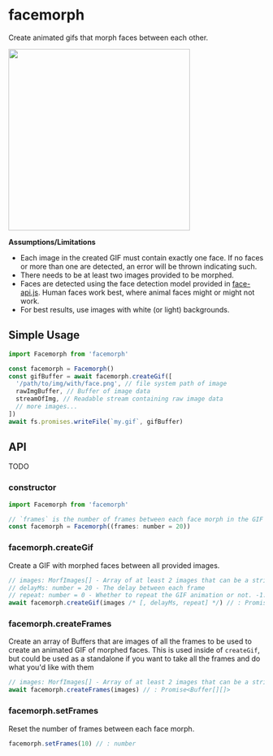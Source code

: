 # facemorph

Create animated gifs that morph faces between each other.

<img src="https://user-images.githubusercontent.com/13718950/95856421-fc237580-0d27-11eb-9e0c-12330660ccf5.gif" width="357">

**Assumptions/Limitations**

- Each image in the created GIF must contain exactly one face. If no faces or more than one are detected, an error will be thrown indicating such.
- There needs to be at least two images provided to be morphed.
- Faces are detected using the face detection model provided in [face-api.js](https://github.com/justadudewhohacks/face-api.js/). Human faces work best, where animal faces might or might not work.
- For best results, use images with white (or light) backgrounds.

## Simple Usage

```js
import Facemorph from 'facemorph'

const facemorph = Facemorph()
const gifBuffer = await facemorph.createGif([
  '/path/to/img/with/face.png', // file system path of image
  rawImgBuffer, // Buffer of image data
  streamOfImg, // Readable stream containing raw image data
  // more images...
])
await fs.promises.writeFile(`my.gif`, gifBuffer)
```

## API

TODO

### constructor

```js
import Facemorph from 'facemorph'

// `frames` is the number of frames between each face morph in the GIF
const facemorph = Facemorph((frames: number = 20))
```

### facemorph.createGif

Create a GIF with morphed faces between all provided images.

```js
// images: MorfImages[] - Array of at least 2 images that can be a string, Readable stream, or raw Buffer
// delayMs: number = 20 - The delay between each frame
// repeat: number = 0 - Whether to repeat the GIF animation or not. -1: no repeat, 0 repeat
await facemorph.createGif(images /* [, delayMs, repeat] */) // : Promise<Buffer>
```

### facemorph.createFrames

Create an array of Buffers that are images of all the frames to be used
to create an animated GIF of morphed faces. This is used inside of `createGif`,
but could be used as a standalone if you want to take all the frames and do what
you'd like with them

```js
// images: MorfImages[] - Array of at least 2 images that can be a string, Readable stream, or raw Buffer
await facemorph.createFrames(images) // : Promise<Buffer[][]>
```

### facemorph.setFrames

Reset the number of frames between each face morph.

```js
facemorph.setFrames(10) // : number
```
